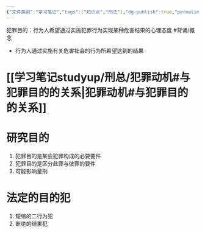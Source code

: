 ```yaml
---
{"文件类别":"学习笔记","tags":["知识点","刑法"],"dg-publish":true,"permalink":"/学习笔记studyup/刑总/犯罪目的/","dgPassFrontmatter":true,"created":"2024-11-02T19:23:05.587+08:00","updated":"2024-11-12T14:09:16.453+08:00"}
---
```


犯罪目的：行为人希望通过实施犯罪行为实现某种危害结果的心理态度 #背诵/概念 
- 行为人通过实施有关危害社会的行为所希望达到的结果
# [[学习笔记studyup/刑总/犯罪动机#与犯罪目的的关系\|犯罪动机#与犯罪目的的关系]]
# 研究目的
1. 犯罪目的是某些犯罪构成的必要要件
2. 犯罪目的是区分此罪与彼罪的要件
3. 可能影响量刑
# 法定的目的犯
1. 短缩的二行为犯
2. 断绝的结果犯
